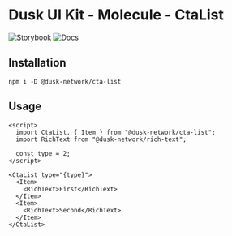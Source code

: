 # Dusk UI Kit - Molecule - CtaList

[![Storybook](https://img.shields.io/badge/Storybook-Component_Playground-%23FF4785?style=flat&logo=storybook)](https://dusk-network.github.io/dusk-ui-kit/?path=/story/components-atoms-cta-list)
[![Docs](https://img.shields.io/badge/Documentation-%235E35CF?style=flat)](https://dusk-network.github.io/dusk-ui-kit/docs/components/atoms/cta-list)

## Installation

```
npm i -D @dusk-network/cta-list
```

## Usage

<!-- MARKDOWN-AUTO-DOCS:START (CODE:src=../../../examples/src/molecules/cta-list/CtaList_01.svelte) -->
<!-- The below code snippet is automatically added from ../../../examples/src/molecules/cta-list/CtaList_01.svelte -->
```svelte
<script>
  import CtaList, { Item } from "@dusk-network/cta-list";
  import RichText from "@dusk-network/rich-text";

  const type = 2;
</script>

<CtaList type="{type}">
  <Item>
    <RichText>First</RichText>
  </Item>
  <Item>
    <RichText>Second</RichText>
  </Item>
</CtaList>
```
<!-- MARKDOWN-AUTO-DOCS:END -->
